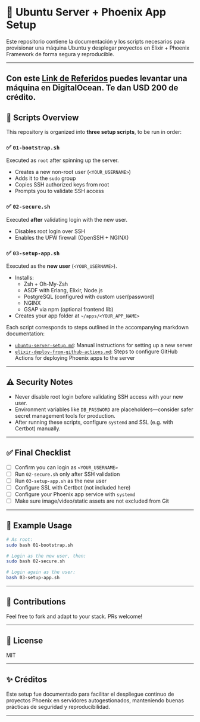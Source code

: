 # 🧱 Ubuntu Server + Phoenix App Setup

Este repositorio contiene la documentación y los scripts necesarios para provisionar una máquina Ubuntu y desplegar proyectos en Elixir + Phoenix Framework de forma segura y reproducible.

---
Con este [Link de Referidos](https://m.do.co/c/a8f2bbcf381e) puedes levantar una máquina en DigitalOcean. Te dan USD 200 de crédito.
---

## 📁 Scripts Overview

This repository is organized into **three setup scripts**, to be run in order:

### ✅ `01-bootstrap.sh`
Executed as `root` after spinning up the server.
- Creates a new non-root user (`<YOUR_USERNAME>`)
- Adds it to the `sudo` group
- Copies SSH authorized keys from root
- Prompts you to validate SSH access

### ✅ `02-secure.sh`
Executed **after** validating login with the new user.
- Disables root login over SSH
- Enables the UFW firewall (OpenSSH + NGINX)

### ✅ `03-setup-app.sh`
Executed as the **new user** (`<YOUR_USERNAME>`).
- Installs:
  - Zsh + Oh-My-Zsh
  - ASDF with Erlang, Elixir, Node.js
  - PostgreSQL (configured with custom user/password)
  - NGINX
  - GSAP via npm (optional frontend lib)
- Creates your app folder at `~/apps/<YOUR_APP_NAME>`

Each script corresponds to steps outlined in the accompanying markdown documentation:

- [`ubuntu-server-setup.md`](./ubuntu-server-setup.md): Manual instructions for setting up a new server
- [`elixir-deploy-from-github-actions.md`](./elixir-deploy-from-github-actions.md): Steps to configure GitHub Actions for deploying Phoenix apps to the server

---

## ⚠️ Security Notes

- Never disable root login before validating SSH access with your new user.
- Environment variables like `DB_PASSWORD` are placeholders—consider safer secret management tools for production.
- After running these scripts, configure `systemd` and SSL (e.g. with Certbot) manually.

---

## ✅ Final Checklist

- [ ] Confirm you can login as `<YOUR_USERNAME>`
- [ ] Run `02-secure.sh` only after SSH validation
- [ ] Run `03-setup-app.sh` as the new user
- [ ] Configure SSL with Certbot (not included here)
- [ ] Configure your Phoenix app service with `systemd`
- [ ] Make sure image/video/static assets are not excluded from Git

---

## 🧠 Example Usage
```bash
# As root:
sudo bash 01-bootstrap.sh

# Login as the new user, then:
sudo bash 02-secure.sh

# Login again as the user:
bash 03-setup-app.sh
```

---

## 🤝 Contributions
Feel free to fork and adapt to your stack. PRs welcome!

---

## 📜 License
MIT


---

## ✨ Créditos

Este setup fue documentado para facilitar el despliegue continuo de proyectos Phoenix en servidores autogestionados, manteniendo buenas prácticas de seguridad y reproducibilidad.

---
